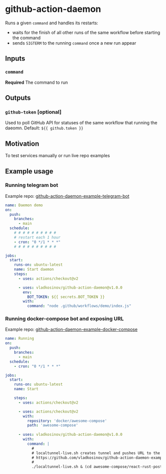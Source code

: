 # github-action-daemon

Runs a given `command` and handles its restarts:

- waits for the finish of all other runs of the same workflow before starting the command
- sends `SIGTERM` to the running `command` once a new run appear

## Inputs

### `command`

**Required** The command to run

## Outputs

### `github-token` [optional]

Used to poll GitHub API for statuses of the same workflow that running the daeomn. Default: `${{ github.token }}`


## Motivation

To test services manually or run live repo examples

## Example usage

### Running telegram bot
Example repo: [github-action-daemon-example-telegram-bot](https://github.com/vladkosinov/github-action-daemon-example-telegram-bot)

```yml
name: Daemon demo
on:
  push:
    branches:
      - main
  schedule:
    # # # # # # # # # #
    # restart each 1 hour
    - cron: "0 */1 * * *"
    # # # # # # # # # # 

jobs:
  start:
    runs-on: ubuntu-latest
    name: Start daemon
    steps:
      - uses: actions/checkout@v2

      - uses: vladkosinov/github-action-daemon@v1.0.0
        env:
          BOT_TOKEN: ${{ secrets.BOT_TOKEN }}
        with:
          command: "node .github/workflows/demo/index.js"
```

### Running docker-compose bot and exposing URL
Example repo: [github-action-daemon-example-docker-compose](https://github.com/vladkosinov/github-action-daemon-example-docker-compose)

```yml
name: Running
on:
  push:
    branches:
      - main
  schedule:
    - cron: "0 */1 * * *"

jobs:
  start:
    runs-on: ubuntu-latest
    name: Start

    steps:
      - uses: actions/checkout@v2

      - uses: actions/checkout@v2
        with:
          repository: 'docker/awesome-compose'
          path: 'awesome-compose'
      
      - uses: vladkosinov/github-action-daemon@v1.0.0
        with:
          command: |
            #
            # localtunnel-live.sh creates tunnel and pushes URL to the README.md
            # https://github.com/vladkosinov/github-action-daemon-example-docker-compose/blob/main/localtunnel-live.sh
            #
            ./localtunnel-live.sh & (cd awesome-compose/react-rust-postgres && docker-compose up)
```

